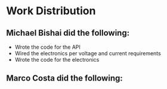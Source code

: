 # Work Distribution
## Michael Bishai did the following:
- Wrote the code for the API
- Wired the electronics per voltage and current requirements
- Wrote the code for the electronics

## Marco Costa did the following:
